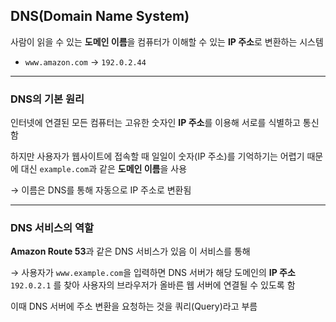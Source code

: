 ## DNS(Domain Name System)

사람이 읽을 수 있는 **도메인 이름**을 컴퓨터가 이해할 수 있는 **IP 주소**로 변환하는 시스템

- `www.amazon.com` → `192.0.2.44`

---

### DNS의 기본 원리

인터넷에 연결된 모든 컴퓨터는 고유한 숫자인 **IP 주소**를 이용해 서로를 식별하고 통신함

하지만 사용자가 웹사이트에 접속할 때 일일이 숫자(IP 주소)를 기억하기는 어렵기 때문에 대신 `example.com`과 같은 **도메인 이름**을 사용

→ 이름은 DNS를 통해 자동으로 IP 주소로 변환됨

---

### DNS 서비스의 역할

**Amazon Route 53**과 같은 DNS 서비스가 있음 이 서비스를 통해

→ 사용자가 `www.example.com`을 입력하면 DNS 서버가 해당 도메인의 **IP 주소** `192.0.2.1` 를 찾아 사용자의 브라우저가 올바른 웹 서버에 연결될 수 있도록 함

이때 DNS 서버에 주소 변환을 요청하는 것을 쿼리(Query)라고 부름
